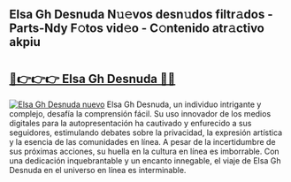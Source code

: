 ## Elsa Gh Desnuda N𝚞𝚎vos desn𝚞dos filtr𝚊dos - Parts-Ndy F𝚘tos vid𝚎o - C𝚘ntenido atr𝚊ctivo akpiu

# <h2><a href="http://mbcbol.tromn.icu/?c=Elsa+Gh+Desnuda">🔗👉👉👉 Elsa Gh Desnuda 🔗🔗</a></h2>

[![Elsa Gh Desnuda nuevo](https://i.imgur.com/pEAQMta.gif)](http://mbcbol.tromn.icu/?c=Elsa+Gh+Desnuda)
Elsa Gh Desnuda, un individuo intrigante y complejo, desafía la comprensión fácil. Su uso innovador de los medios digitales para la autopresentación ha cautivado y enfurecido a sus seguidores, estimulando debates sobre la privacidad, la expresión artística y la esencia de las comunidades en línea. A pesar de la incertidumbre de sus próximas acciones, su huella en la cultura en línea es imborrable. Con una dedicación inquebrantable y un encanto innegable, el viaje de Elsa Gh Desnuda en el universo en línea es interminable.
